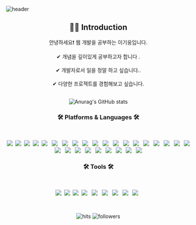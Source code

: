 
![header](https://capsule-render.vercel.app/api?type=waving&color=0:74ebd5,100:ACB6E5&height=120&animation=fadeIn&section=footer&text=기웅이의%20GitHub🐬&fontAlign=70&fontColor=3C3B3F&fontSize=40)

 
  

<div align="center">
  <p align="center">
    
  <div align=center>
    <h2>💁‍♂️ Introduction</h2>
    <p>안녕하세요❗ 웹 개발을 공부하는 이기웅입니다.</p>
    <span>✔ 개념을 깊이있게 공부하고자 합니다 .</span>
    <br>
    <br>
    <span>✔ 개발자로서 일을 정말 하고 싶습니다..</span>
    <br>
    <br>
    <span>✔ 다양한 프로젝트를 경험해보고 싶습니다.</span>
    <br>
  </div>

<br>
  


   ![Anurag's GitHub stats](https://github-readme-stats.vercel.app/api?username=leelife96&theme=vue&show_icons=true)   
 

<h3 align="center"><b>🛠 Platforms & Languages 🛠</b></h3>
</br>
<p align="center">
 <img src="https://img.shields.io/badge/Python-blue?style=flat-square&logo=Python&logoColor=white"/></a>&nbsp 
<img src="https://img.shields.io/badge/C-AFEEEE?style=flat-square&logo=C&logoColor=white"/></a>&nbsp
<img src="https://img.shields.io/badge/HTML-orange?style=flat-square&logo=HTML&logoColor=white"/></a>&nbsp
<img src="https://img.shields.io/badge/Javascript-yellow?style=flat-square&logo=Javascript&logoColor=white"/></a>&nbsp
<img src="https://img.shields.io/badge/CSS3-1572B6?style=flat-square&logo=CSS3&logoColor=white"/></a> &nbsp
<img src="https://img.shields.io/badge/Java-007396?style=flat&logo=OpenJDK&logoColor=white"/></a> &nbsp
<img src="https://img.shields.io/badge/MySQL DB-4479A1?style=flat-square&logo=mysql&logoColor=white"></a> &nbsp
 <img src="https://img.shields.io/badge/Maria DB-003545?style=flat-square&logo=mariadb&logoColor=#0078D6"> &nbsp
 <img src="https://img.shields.io/badge/Oracle DB-F80000?style=flat-square&logo=oracle&logoColor=black"> </a> &nbsp
 <img src="https://img.shields.io/badge/spring-6DB33F?style=flat-square&logo=spring&logoColor=white"> </a> &nbsp
   <img src="https://img.shields.io/badge/spring boot-6DB33F?style=flat-square&logo=springboot&logoColor=white"> &nbsp
   <img src="https://img.shields.io/badge/spring security-6DB33F?style=flat-square&logo=springsecurity&logoColor=white"> &nbsp
     <img src="https://img.shields.io/badge/Vue.js-000000?style=flat-square&logo=vuedotjs&logoColor=#4FC08D"> </a> &nbsp
   <img src="https://img.shields.io/badge/react-000000?style=flat-square&logo=react&logoColor=#61DAFB"> </a> &nbsp
  <img src="https://img.shields.io/badge/windows10-0078D6?style=flat-square&logo=windows10&logoColor=#0078D6"> &nbsp
  <img src="https://img.shields.io/badge/Oauth2.0-EB5424?style=flat-square&logo=auth0&logoColor=#0078D6"> &nbsp
  <img src="https://img.shields.io/badge/socket.io-010101?style=flat-square&logo=socket.io&logoColor=#0078D6"> &nbsp
   <img src="https://img.shields.io/badge/Microsoft Azure-0078D4?style=flat-square&logo=Microsoft Azure&logoColor=#0078D6"> &nbsp
     <img src="https://img.shields.io/badge/git-F05032?style=flat-square&logo=git&logoColor=white"> </a> &nbsp
   <img src="https://img.shields.io/badge/bootstrap-7952B3?style=style=flat-square&logo=bootstrap&logoColor=white"></a> &nbsp
  <img src="https://img.shields.io/badge/linux-FCC624?style=flat-square&logo=linux&logoColor=black"> </a> &nbsp
  <img src="https://img.shields.io/badge/thymeleaf-005F0F?style=flat-square&logo=thymeleaf&logoColor=black"> </a> &nbsp
  <img src="https://img.shields.io/badge/ubuntu-000000?style=flat-square&logo=ubuntu&logoColor=#000000"> </a> &nbsp
  <img src="https://img.shields.io/badge/nginx-009639?style=flat-square&logo=nginx&logoColor=#009639"> </a> &nbsp
  <img src="https://img.shields.io/badge/Amazon Web Services-232F3E?style=flat-square&logo=amazonwebservices&logoColor=#232F3E"> </a> &nbsp
  <img src="https://img.shields.io/badge/axios-5A29E4?style=flat-square&logo=nginx&logoColor=#009639"> </a> &nbsp
  <img src="https://img.shields.io/badge/Amazon RDS-000000?style=flat-square&logo=amazonrds&logoColor=#000000"> </a> &nbsp
  <img src="https://img.shields.io/badge/Amazon EC2-000000?style=flat-square&logo=amazonec2&logoColor=#000000"> </a> &nbsp
</p>

<h3 align="center"><b>🛠 Tools 🛠</b></h3>
</br>
<p align="center">
<img src="https://img.shields.io/badge/Android Studio-green?style=flat-square&logo=androidstudio&logoColor=white"/></a>&nbsp
<img src="https://img.shields.io/badge/Eclipse IDE-2C2255?style=flat-square&logo=eclipseide&logoColor=white"/></a>&nbsp 
<img src="https://img.shields.io/badge/Visual Studio Code-007ACC?style=flat-square&logo=visualstudiocode&logoColor=white"/></a>&nbsp 
<img src="https://img.shields.io/badge/Github-181717?style=flat-square&logo=github&logoColor=white"> </a> &nbsp
  <img src="https://img.shields.io/badge/Trello-0052CC?style=flat-square&logo=trello&logoColor=#0078D6"> &nbsp
  <img src="https://img.shields.io/badge/Slack-4A154B?style=flat-square&logo=slack&logoColor=#0078D6"> &nbsp
  <img src="https://img.shields.io/badge/Figma-F24E1E?style=flat-square&logo=figma&logoColor=#0078D6"> &nbsp
  <img src="https://img.shields.io/badge/IntelliJ IDEA-000000?style=flat-square&logo=intellijidea&logoColor=#0078D6"> &nbsp
  <img src="https://img.shields.io/badge/Notion-000000?style=flat-square&logo=notion&logoColor=#0078D6"> &nbsp
</p>


<br>

  ![hits](https://hits.seeyoufarm.com/api/count/incr/badge.svg?url=https%3A%2F%2Fgithub.com%2Fohbyul&count_bg=%237A7A7A&title_bg=%23FFADCC&icon=reverbnation.svg&icon_color=%23FF0000&title=hits&edge_flat=false)
  ![followers](https://img.shields.io/github/followers/ohbyul?style=social)


